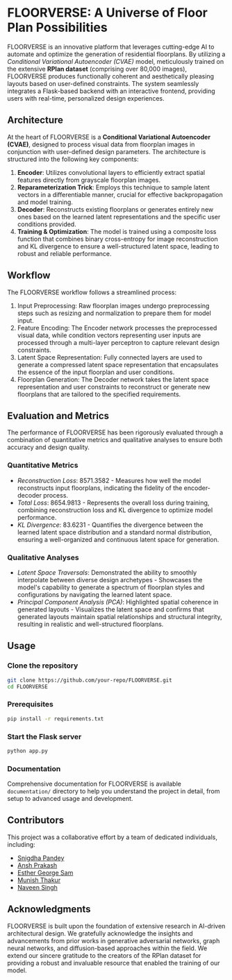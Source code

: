 # FLOORVERSE: A Universe of Floor Plan Possibilities

FLOORVERSE is an innovative platform that leverages cutting-edge AI to automate and optimize the generation of residential floorplans. By utilizing a *Conditional Variational Autoencoder (CVAE)* model, meticulously trained on the extensive **RPlan dataset** (comprising over 80,000 images), FLOORVERSE produces functionally coherent and aesthetically pleasing layouts based on user-defined constraints. The system seamlessly integrates a Flask-based backend with an interactive frontend, providing users with real-time, personalized design experiences.

## Architecture

At the heart of FLOORVERSE is a **Conditional Variational Autoencoder (CVAE)**, designed to process visual data from floorplan images in conjunction with user-defined design parameters. The architecture is structured into the following key components:

1.  **Encoder**:  Utilizes convolutional layers to efficiently extract spatial features directly from grayscale floorplan images.
2.  **Reparameterization Trick**:  Employs this technique to sample latent vectors in a differentiable manner, crucial for effective backpropagation and model training.
3.  **Decoder**:  Reconstructs existing floorplans or generates entirely new ones based on the learned latent representations and the specific user conditions provided.
4.  **Training & Optimization**:  The model is trained using a composite loss function that combines binary cross-entropy for image reconstruction and KL divergence to ensure a well-structured latent space, leading to robust and reliable performance.

## Workflow

The FLOORVERSE workflow follows a streamlined process:

1.  Input Preprocessing: Raw floorplan images undergo preprocessing steps such as resizing and normalization to prepare them for model input.
2.  Feature Encoding: The Encoder network processes the preprocessed visual data, while condition vectors representing user inputs are processed through a multi-layer perceptron to capture relevant design constraints.
3.  Latent Space Representation: Fully connected layers are used to generate a compressed latent space representation that encapsulates the essence of the input floorplan and user conditions.
4.  Floorplan Generation: The Decoder network takes the latent space representation and user constraints to reconstruct or generate new floorplans that are tailored to the specified requirements.

## Evaluation and Metrics

The performance of FLOORVERSE has been rigorously evaluated through a combination of quantitative metrics and qualitative analyses to ensure both accuracy and design quality.

### Quantitative Metrics

*   *Reconstruction Loss*: 8571.3582 - Measures how well the model reconstructs input floorplans, indicating the fidelity of the encoder-decoder process.
*   *Total Loss*: 8654.9813 - Represents the overall loss during training, combining reconstruction loss and KL divergence to optimize model performance.
*   *KL Divergence*: 83.6231 - Quantifies the divergence between the learned latent space distribution and a standard normal distribution, ensuring a well-organized and continuous latent space for generation.

### Qualitative Analyses

*   *Latent Space Traversals*: Demonstrated the ability to smoothly interpolate between diverse design archetypes -  Showcases the model's capability to generate a spectrum of floorplan styles and configurations by navigating the learned latent space.
*   *Principal Component Analysis (PCA)*: Highlighted spatial coherence in generated layouts -  Visualizes the latent space and confirms that generated layouts maintain spatial relationships and structural integrity, resulting in realistic and well-structured floorplans.



## Usage

### Clone the repository
```bash
git clone https://github.com/your-repo/FLOORVERSE.git
cd FLOORVERSE
```
### Prerequisites
```bash
pip install -r requirements.txt
```
### Start the Flask server
```bash
python app.py
```


### Documentation
Comprehensive documentation for FLOORVERSE is available `documentation/` directory to help you understand the project in detail, from setup to advanced usage and development.

## Contributors

This project was a collaborative effort by a team of dedicated individuals, including:

- [Snigdha Pandey](https://github.com/snigdhap2301)
- [Ansh Prakash](https://github.com/anshprakash6397)
- [Esther George Sam](https://github.com/esthersam07)
- [Munish Thakur](https://github.com/menotthakur)
- [Naveen Singh ](https://github.com/naveenks2002)



## Acknowledgments
FLOORVERSE is built upon the foundation of extensive research in AI-driven architectural design. We gratefully acknowledge the insights and advancements from prior works in generative adversarial networks, graph neural networks, and diffusion-based approaches within the field.
We extend our sincere gratitude to the creators of the RPlan dataset for providing a robust and invaluable resource that enabled the training of our model.
